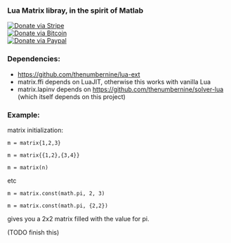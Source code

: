### Lua Matrix libray, in the spirit of Matlab

[![Donate via Stripe](https://img.shields.io/badge/Donate-Stripe-green.svg)](https://buy.stripe.com/00gbJZ0OdcNs9zi288)<br>
[![Donate via Bitcoin](https://img.shields.io/badge/Donate-Bitcoin-green.svg)](bitcoin:37fsp7qQKU8XoHZGRQvVzQVP8FrEJ73cSJ)<br>
[![Donate via Paypal](https://img.shields.io/badge/Donate-Paypal-green.svg)](https://buy.stripe.com/00gbJZ0OdcNs9zi288)

### Dependencies:

- https://github.com/thenumbernine/lua-ext
- matrix.ffi depends on LuaJIT, otherwise this works with vanilla Lua
- matrix.lapinv depends on https://github.com/thenumbernine/solver-lua (which itself depends on this project)

### Example:

matrix initialization:

`m = matrix{1,2,3}`

`m = matrix{{1,2},{3,4}}`

`m = matrix(n)`

etc

`m = matrix.const(math.pi, 2, 3)`

`m = matrix.const(math.pi, {2,2})`

gives you a 2x2 matrix filled with the value for pi.

(TODO finish this)
